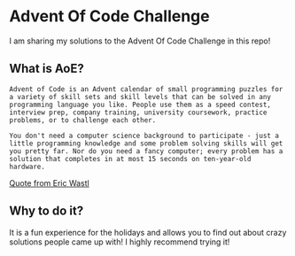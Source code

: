 # Advent Of Code Challenge

I am sharing my solutions to the Advent Of Code Challenge in this repo!

## What is AoE?

```
Advent of Code is an Advent calendar of small programming puzzles for a variety of skill sets and skill levels that can be solved in any programming language you like. People use them as a speed contest, interview prep, company training, university coursework, practice problems, or to challenge each other.

You don't need a computer science background to participate - just a little programming knowledge and some problem solving skills will get you pretty far. Nor do you need a fancy computer; every problem has a solution that completes in at most 15 seconds on ten-year-old hardware.
```
[Quote from Eric Wastl](https://adventofcode.com/2020/about)

## Why to do it?

It is a fun experience for the holidays and allows you to find out about crazy solutions people came up with! I highly recommend trying it!



